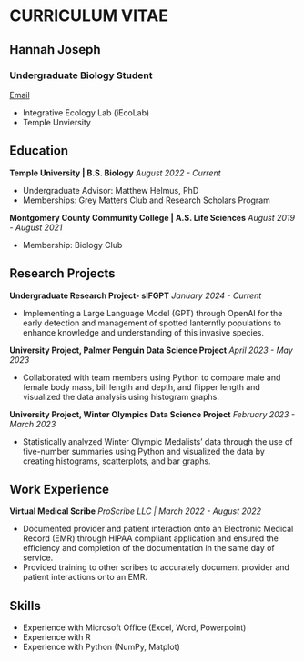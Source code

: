 # **CURRICULUM VITAE**
## **Hannah Joseph**
### **Undergraduate Biology Student**
[Email](hmjoseph018@gmail.com)
- Integrative Ecology Lab (iEcoLab)
- Temple Unviersity


## Education
**Temple University | B.S. Biology**
*August 2022 - Current*
- Undergraduate Advisor: Matthew Helmus, PhD
- Memberships: Grey Matters Club and Research Scholars Program

**Montgomery County Community College | A.S. Life Sciences**
*August 2019 - August 2021*
- Membership: Biology Club

## Research Projects
**Undergraduate Research Project- slFGPT**
*January 2024 - Current*

- Implementing a Large Language Model (GPT) through OpenAI for the early detection and management of spotted lanternfly populations to enhance knowledge and understanding of this invasive species.

**University Project, Palmer Penguin Data Science Project**
*April 2023 - May 2023*
- Collaborated with team members using Python to compare male and female body mass, bill length and depth, and flipper length and visualized the data analysis using histogram graphs.

**University Project, Winter Olympics Data Science Project**
*February 2023 - March 2023*
- Statistically analyzed Winter Olympic Medalists’ data through the use of five-number summaries using Python and visualized the data by creating histograms, scatterplots, and bar graphs.

## Work Experience																			

**Virtual Medical Scribe** 
*ProScribe LLC | March 2022 - August 2022*
-	Documented provider and patient interaction onto an Electronic Medical Record (EMR) through HIPAA compliant application and ensured the efficiency and completion of the documentation in the same day of service.
-	Provided training to other scribes to accurately document provider and patient interactions onto an EMR.

## Skills

- Experience with Microsoft Office (Excel, Word, Powerpoint)
- Experience with R
- Experience with Python (NumPy, Matplot)
